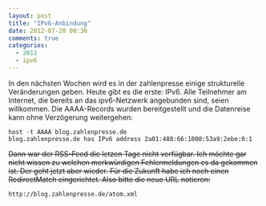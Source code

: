 ```yaml
---
layout: post
title: "IPv6-Anbindung"
date: 2012-07-20 00:30
comments: true
categories:
  - 2012
  - ipv6
---
```

In den nächsten Wochen wird es in der zahlenpresse einige strukturelle
Veränderungen geben. Heute gibt es die erste: IPv6. Alle Teilnehmer am
Internet, die bereits an das ipv6-Netzwerk angebunden sind, seien willkommen.
Die AAAA-Records wurden bereitgestellt und die Datenreise kann ohne
Verzögerung weitergehen:

    host -t AAAA blog.zahlenpresse.de
    blog.zahlenpresse.de has IPv6 address 2a01:488:66:1000:53a9:2ebe:0:1

<del>Dann war der RSS-Feed die letzen Tage nicht verfügbar. Ich möchte gar nicht
wissen zu welchen merkwürdigen Fehlermeldungen es da gekommen ist. Der geht
jetzt aber wieder. Für die Zukunft habe ich noch einen RedirectMatch
eingerichtet. Also bitte die neue URL notieren:</del>

    http://blog.zahlenpresse.de/atom.xml
